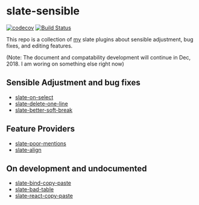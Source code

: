 # slate-sensible

[![codecov](https://codecov.io/gh/zhujinxuan/slate-sensible/branch/master/graph/badge.svg)](https://codecov.io/gh/zhujinxuan/slate-sensible)
[![Build Status](https://travis-ci.org/zhujinxuan/slate-sensible.svg?branch=master)](https://travis-ci.org/zhujinxuan/slate-sensible)

This repo is a collection of [my](https://github.com/zhujinxuan) slate plugins about sensible adjustment, bug fixes, and editing features.

(Note: The document and compatability development will continue in Dec, 2018. I am woring on something else right now)

## Sensible Adjustment and bug fixes

- [slate-on-select](./packages/slate-on-select)
- [slate-delete-one-line](./packages/slate-delete-one-line)
- [slate-better-soft-break](./packages/slate-better-soft-break)

## Feature Providers

- [slate-poor-mentions](./packages/slate-poor-mentions)
- [slate-align](./packages/slate-align)

## On development and undocumented

- [slate-bind-copy-paste](./packages/slate-bind-copy-paste)
- [slate-bad-table](./packages/slate-bad-table)
- [slate-react-copy-paste](./packages/slate-react-copy-paste)
